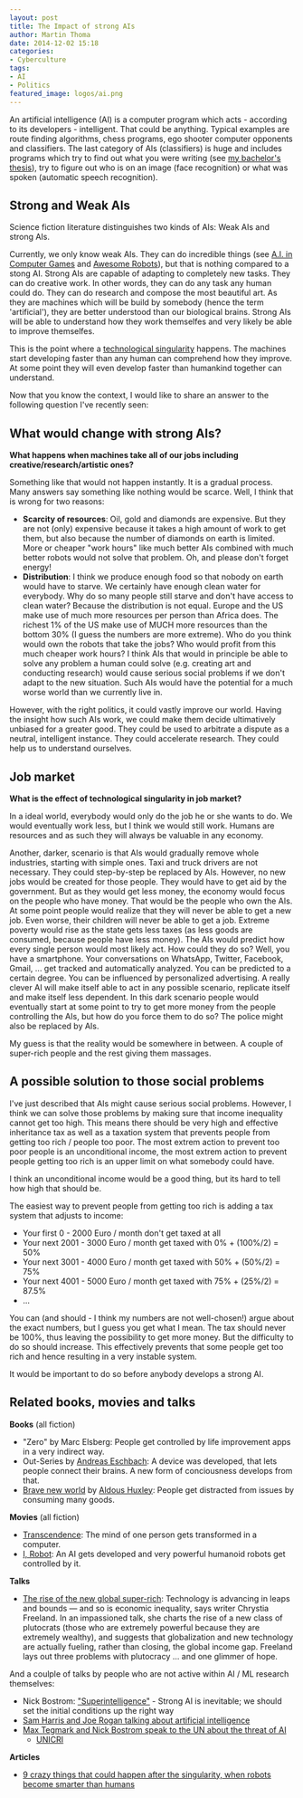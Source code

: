```yaml
---
layout: post
title: The Impact of strong AIs
author: Martin Thoma
date: 2014-12-02 15:18
categories:
- Cyberculture
tags:
- AI
- Politics
featured_image: logos/ai.png
---
```


An artificial intelligence (AI) is a computer program which acts - according
to its developers - intelligent. That could be anything. Typical examples
are route finding algorithms, chess programs, ego shooter computer opponents
and classifiers. The last category of AIs (classifiers) is huge and includes
programs which try to find out what you were writing (see
[my bachelor's thesis](//martin-thoma.com/write-math/)), try to
figure out who is on an image (face recognition) or what was spoken (automatic
speech recognition).

## Strong and Weak AIs
Science fiction literature distinguishes two kinds of AIs: Weak AIs and strong
AIs.

Currently, we only know weak AIs. They can do incredible things (see
[A.I. in Computer Games](//martin-thoma.com/ai-in-computer-games/) and
[Awesome Robots](//martin-thoma.com/awesome-robots/)), but that is nothing
compared to a stong AI. Strong AIs are capable of adapting to completely new
tasks. They can do creative work. In other words, they can do any task any
human could do. They can do research and compose the most beautiful art. As
they are machines which will be build by somebody (hence the term 'artificial'),
they are better understood than our biological brains. Strong AIs will be able
to understand how they work themselfes and very likely be able to improve themselfes.

This is the point where a [technological singularity](https://en.wikipedia.org/wiki/Technological_singularity)
happens. The machines start developing faster than any human can comprehend
how they improve. At some point they will even develop faster than humankind
together can understand.

Now that you know the context, I would like to share an answer to the following
question I've recently seen:

## What would change with strong AIs?
**What happens when machines take all of our jobs including creative/research/artistic ones?**

Something like that would not happen instantly. It is a gradual process. Many
answers say something like nothing would be scarce. Well, I think that is wrong
for two reasons:

* **Scarcity of resources**: Oil, gold and diamonds are expensive. But they are
  not (only) expensive because it takes a high amount of work to get them, but
  also because the number of diamonds on earth is limited. More or cheaper
  "work hours" like much better AIs combined with much better robots would not
  solve that problem. Oh, and please don't forget energy!
* **Distribution**: I think we produce enough food so that nobody on earth
  would have to starve. We certainly have enough clean water for everybody. Why
  do so many people still starve and don't have access to clean water? Because
  the distribution is not equal. Europe and the US make use of much more
  resources per person than Africa does. The richest 1% of the US make use of
  MUCH more resources than the bottom 30% (I guess the numbers are more
  extreme). Who do you think would own the robots that take the jobs? Who would
  profit from this much cheaper work hours? I think AIs that would in principle
  be able to solve any problem a human could solve (e.g. creating art and
  conducting research) would cause serious social problems if we don't adapt to
  the new situation. Such AIs would have the potential for a much worse world
  than we currently live in.

However, with the right politics, it could vastly improve our world. Having the
insight how such AIs work, we could make them decide ultimatively unbiased for
a greater good. They could be used to arbitrate a dispute as a neutral,
intelligent instance. They could accelerate research. They could help us to
understand ourselves.

## Job market
**What is the effect of technological singularity in job market?**

In a ideal world, everybody would only do the job he or she wants to do. We
would eventually work less, but I think we would still work. Humans are
resources and as such they will always be valuable in any economy.

Another, darker, scenario is that AIs would gradually remove whole industries,
starting with simple ones. Taxi and truck drivers are not necessary. They could
step-by-step be replaced by AIs. However, no new jobs would be created for
those people. They would have to get aid by the government. But as they would
get less money, the economy would focus on the people who have money. That
would be the people who own the AIs. At some point people would realize that
they will never be able to get a new job. Even worse, their children will never
be able to get a job. Extreme poverty would rise as the state gets less taxes
(as less goods are consumed, because people have less money). The AIs would
predict how every single person would most likely act. How could they do so?
Well, you have a smartphone. Your conversations on WhatsApp, Twitter, Facebook,
Gmail, ... get tracked and automatically analyzed. You can be predicted to a
certain degree. You can be influenced by personalized advertising. A really
clever AI will make itself able to act in any possible scenario, replicate
itself and make itself less dependent. In this dark scenario people would
eventually start at some point to try to get more money from the people
controlling the AIs, but how do you force them to do so? The police might also
be replaced by AIs.

My guess is that the reality would be somewhere in between. A couple of
super-rich people and the rest giving them massages.


## A possible solution to those social problems

I've just described that AIs might cause serious social problems. However,
I think we can solve those problems by making sure that income inequality
cannot get too high. This means there should be very high and effective
inheritance tax as well as a taxation system that prevents people from
getting too rich / people too poor. The most extrem action to prevent too
poor people is an unconditional income, the most extrem action to prevent
people getting too rich is an upper limit on what somebody could have.

I think an unconditional income would be a good thing, but its hard to tell
how high that should be.

The easiest way to prevent people from getting too rich is adding a tax system
that adjusts to income:

* Your first 0 - 2000 Euro / month don't get taxed at all
* Your next 2001 - 3000 Euro / month get taxed with 0% + (100%/2) = 50%
* Your next 3001 - 4000 Euro / month get taxed with 50% + (50%/2) = 75%
* Your next 4001 - 5000 Euro / month get taxed with 75% + (25%/2) = 87.5%
* ...

You can (and should - I think my numbers are not well-chosen!) argue about the
exact numbers, but I guess you get what I mean. The tax should never be 100%,
thus leaving the possibility to get more money. But the difficulty to do so
should increase. This effectively prevents that some people get too rich and hence
resulting in a very instable system.

It would be important to do so before anybody develops a strong AI.


## Related books, movies and talks

**Books** (all fiction)

* "Zero" by Marc Elsberg: People get controlled by life improvement apps in
  a very indirect way.
* Out-Series by [Andreas Eschbach](https://en.wikipedia.org/wiki/Andreas_Eschbach):
  A device was developed, that lets people connect their brains. A new form of
  conciousness develops from that.
* [Brave new world](https://en.wikipedia.org/wiki/Brave_New_World) by [Aldous Huxley](https://en.wikipedia.org/wiki/Aldous_Huxley): People get distracted from issues by consuming many goods.

**Movies** (all fiction)

* [Transcendence](https://en.wikipedia.org/wiki/Transcendence_(2014_film)):
  The mind of one person gets transformed in a computer.
* [I, Robot](https://en.wikipedia.org/wiki/I,_Robot): An AI gets developed and
  very powerful humanoid robots get controlled by it.

**Talks**

* [The rise of the new global super-rich](http://www.ted.com/talks/chrystia_freeland_the_rise_of_the_new_global_super_rich):
  Technology is advancing in leaps and bounds — and so is economic inequality,
  says writer Chrystia Freeland. In an impassioned talk, she charts the rise of
  a new class of plutocrats (those who are extremely powerful because they are
  extremely wealthy), and suggests that globalization and new technology are
  actually fueling, rather than closing, the global income gap. Freeland lays
  out three problems with plutocracy … and one glimmer of hope.

And a coulple of talks by people who are not active within AI / ML research
themselves:

* Nick Bostrom: ["Superintelligence"](https://www.youtube.com/watch?v=pywF6ZzsghI) - Strong AI is inevitable; we should set the initial conditions up the right way
* [Sam Harris and Joe Rogan talking about artificial intelligence](https://www.youtube.com/watch?v=JybXEp7k7XU)
* [Max Tegmark and Nick Bostrom speak to the UN about the threat of AI](https://www.youtube.com/watch?v=W9N_Fsbngh8)
  * [UNICRI](https://en.wikipedia.org/wiki/United_Nations_Interregional_Crime_and_Justice_Research_Institute)

**Articles**

* [9 crazy things that could happen after the singularity, when robots become smarter than humans](http://uk.businessinsider.com/predictions-for-after-singularity-2015-11?IR=T)